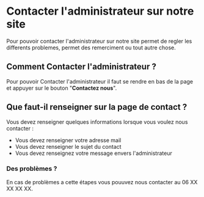 # Contacter l'administrateur sur notre site

Pour pouvoir contacter l'administrateur sur notre site permet de regler les differents problemes, permet des remerciment ou tout autre chose.

## Comment Contacter l'administrateur ?

Pour pouvoir Contacter l'administrateur il faut se rendre en bas de la page et appuyer sur le bouton "**Contactez nous**". 

## Que faut-il renseigner sur la page de contact ?

Vous devez renseigner quelques informations lorsque vous voulez nous contacter :
- Vous devez renseigner votre adresse mail
- Vous devez renseigner le sujet du contact
- Vous devez renseignez votre message envers l'administrateur

### Des problèmes ?

En cas de problèmes a cette étapes vous pouuvez nous contacter au 06 XX XX XX XX.